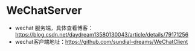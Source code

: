 # WeChatServer
+ wechat 服务端，具体查看博客：https://blog.csdn.net/daydream13580130043/article/details/79171256
+ wechat客户端地址：https://github.com/sundial-dreams/WeChatClient
